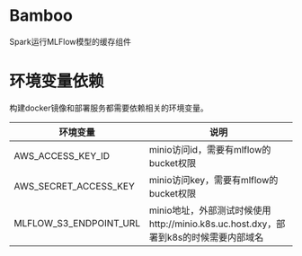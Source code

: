 # Bamboo

Spark运行MLFlow模型的缓存组件

# 环境变量依赖

构建docker镜像和部署服务都需要依赖相关的环境变量。

| 环境变量 | 说明 |
| --- | --- |
| AWS_ACCESS_KEY_ID | minio访问id，需要有mlflow的bucket权限|
| AWS_SECRET_ACCESS_KEY | minio访问key，需要有mlflow的bucket权限|
| MLFLOW_S3_ENDPOINT_URL | minio地址，外部测试时候使用http://minio.k8s.uc.host.dxy，部署到k8s的时候需要内部域名 |
